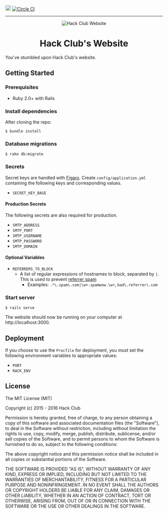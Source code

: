 <a name="top"></a>
<a href="https://www.irccloud.com/invite?channel=%23hackclub&amp;hostname=irc.freenode.net&amp;port=6697&amp;ssl=1" target="_blank"><img src="https://www.irccloud.com/invite-svg?channel=%23hackclub&amp;hostname=irc.freenode.net&amp;port=6697&amp;ssl=1"  height="18"></a> [![Circle CI](https://circleci.com/gh/hackclub/website.svg?style=svg)](https://circleci.com/gh/hackclub/website)

-------------------------------------------------------------------------------

<p align="center"><img src="https://raw.githubusercontent.com/hackclub/dinosaurs/68ccf2b66be441748ee0639df01deb3ea354cfc7/code_dinosaur.png" alt="Hack Club Website" /></p>
<h1 align="center">Hack Club's Website</h1>

You've stumbled upon Hack Club's website.

## Getting Started

### Prerequisites

*  Ruby 2.0+ with Rails

### Install dependencies

After cloning the repo:

    $ bundle install

### Database migrations

    $ rake db:migrate

### Secrets

Secret keys are handled with [Figaro](https://github.com/laserlemon/figaro).
Create `config/application.yml` containing the following keys and 
corresponding values.

* `SECRET_KEY_BASE`

#### Production Secrets

The following secrets are also required for production.

* `SMTP_ADDRESS`
* `SMTP_PORT`
* `SMTP_USERNAME`
* `SMTP_PASSWORD`
* `SMTP_DOMAIN`

#### Optional Variables

* `REFERRERS_TO_BLOCK`
  * A list of regular expressions of hostnames to block, separated by `|`. This
    is used to prevent
    [referrer spam](https://en.wikipedia.org/wiki/Referer_spam)
    * Examples: `.*\.spam\.com|\w+.spamwow.\w+`, `bad\.referrer\.com`

### Start server

    $ rails serve

The website should now be running on your computer at http://localhost:3000.

## Deployment

If you choose to use the `Procfile` for deployment, you _must_ set the
following environment variables to appropriate values:

* `PORT`
* `RACK_ENV`

## License

The MIT License (MIT)

Copyright (c) 2015 - 2016 Hack Club

Permission is hereby granted, free of charge, to any person obtaining a copy
of this software and associated documentation files (the "Software"), to deal
in the Software without restriction, including without limitation the rights
to use, copy, modify, merge, publish, distribute, sublicense, and/or sell
copies of the Software, and to permit persons to whom the Software is
furnished to do so, subject to the following conditions:

The above copyright notice and this permission notice shall be included in all
copies or substantial portions of the Software.

THE SOFTWARE IS PROVIDED "AS IS", WITHOUT WARRANTY OF ANY KIND, EXPRESS OR
IMPLIED, INCLUDING BUT NOT LIMITED TO THE WARRANTIES OF MERCHANTABILITY,
FITNESS FOR A PARTICULAR PURPOSE AND NONINFRINGEMENT. IN NO EVENT SHALL THE
AUTHORS OR COPYRIGHT HOLDERS BE LIABLE FOR ANY CLAIM, DAMAGES OR OTHER
LIABILITY, WHETHER IN AN ACTION OF CONTRACT, TORT OR OTHERWISE, ARISING FROM,
OUT OF OR IN CONNECTION WITH THE SOFTWARE OR THE USE OR OTHER DEALINGS IN THE
SOFTWARE.
